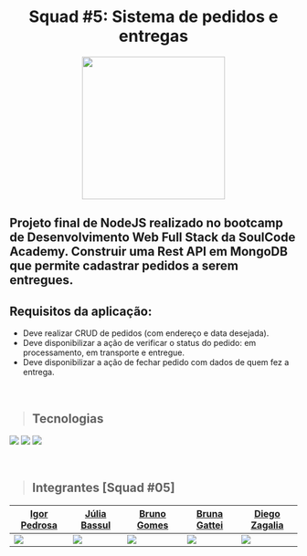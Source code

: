 <div align="center">
  <h1>Squad #5: Sistema de pedidos e entregas</h1>
  <img src="https://www.mercadosaobento.com.br/wp-content/uploads/2020/01/img-delivery.png" height="250" />
</div>

## Projeto final de NodeJS realizado no bootcamp de Desenvolvimento Web Full Stack da SoulCode Academy. Construir uma Rest API em MongoDB que permite cadastrar pedidos a serem entregues.

## Requisitos da aplicação:
- Deve realizar CRUD de pedidos (com endereço e data desejada).
- Deve disponibilizar a ação de verificar o status do pedido: em processamento, em transporte e entregue.
- Deve disponibilizar a ação de fechar pedido com dados de quem fez a entrega.

<br/>

> ## Tecnologias

![](https://img.shields.io/badge/Node.js-339933?style=for-the-badge&logo=nodedotjs&logoColor=white)
![](https://img.shields.io/badge/Express.js-000000?style=for-the-badge&logo=express&logoColor=white)
![](https://img.shields.io/badge/MongoDB-4EA94B?style=for-the-badge&logo=mongodb&logoColor=white)

<br/>

> ## Integrantes [Squad #05] 

| [Igor Pedrosa](https://github.com/igorlap) | [Júlia Bassul](https://github.com/jubassul) | [Bruno Gomes](https://github.com/BrunodevOliveira) | [Bruna Gattei](https://github.com/brunagattei) | [Diego Zagalia](https://github.com/zagalia1984) |
|----------|----------|----------| ---------- | ---------- |
| ![](https://avatars.githubusercontent.com/u/47355583?v=4) |  ![](https://avatars.githubusercontent.com/u/65166068?v=4) | ![](https://avatars.githubusercontent.com/u/85235164?v=4) | ![](https://avatars.githubusercontent.com/u/94197414?v=4) | ![](https://avatars.githubusercontent.com/u/77940907?v=4) |